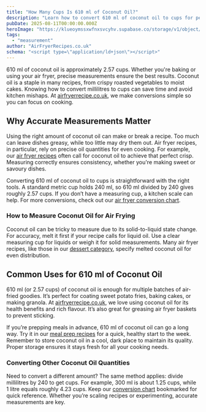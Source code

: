 ```yaml
---
title: "How Many Cups Is 610 ml of Coconut Oil?"
description: "Learn how to convert 610 ml of coconut oil to cups for perfect baking and air frying every time. Get precise measurements in seconds!"
pubDate: 2025-08-11T00:00:00.000Z
heroImage: "https://klueoymssxwfnxsvcyhv.supabase.co/storage/v1/object/public/md/how-many-cups-is-610-ml-of-coconut-oil-01f968bc.webp"
tags:
  - "measurement"
author: "AirFryerRecipes.co.uk"
schema: "<script type=\"application/ld+json\"></script>"
---
```


<p>610 ml of coconut oil is approximately 2.57 cups. Whether you're baking or using your air fryer, precise measurements ensure the best results. Coconut oil is a staple in many recipes, from crispy roasted vegetables to moist cakes. Knowing how to convert millilitres to cups can save time and avoid kitchen mishaps. At <a href=https://www.airfryerrecipe.co.uk>airfryerrecipe.co.uk</a>, we make conversions simple so you can focus on cooking.</p>

<h2>Why Accurate Measurements Matter</h2>  
<p>Using the right amount of coconut oil can make or break a recipe. Too much can leave dishes greasy, while too little may dry them out. Air fryer recipes, in particular, rely on precise oil quantities for even cooking. For example, our <a href=https://www.airfryerrecipe.co.uk/recipes>air fryer recipes</a> often call for coconut oil to achieve that perfect crisp. Measuring correctly ensures consistency, whether you're making sweet or savoury dishes.</p>  

<p>Converting 610 ml of coconut oil to cups is straightforward with the right tools. A standard metric cup holds 240 ml, so 610 ml divided by 240 gives roughly 2.57 cups. If you don’t have a measuring cup, a kitchen scale can help. For more conversions, check out our <a href=https://www.airfryerrecipe.co.uk/air-fryer-conversion-chart>air fryer conversion chart</a>.</p>  

<h3>How to Measure Coconut Oil for Air Frying</h3>  
<p>Coconut oil can be tricky to measure due to its solid-to-liquid state change. For accuracy, melt it first if your recipe calls for liquid oil. Use a clear measuring cup for liquids or weigh it for solid measurements. Many air fryer recipes, like those in our <a href=https://www.airfryerrecipe.co.uk/recipe-category/dessert>dessert category</a>, specify melted coconut oil for even distribution.</p>  

<h2>Common Uses for 610 ml of Coconut Oil</h2>  
<p>610 ml (or 2.57 cups) of coconut oil is enough for multiple batches of air-fried goodies. It’s perfect for coating sweet potato fries, baking cakes, or making granola. At <a href=https://www.airfryerrecipe.co.uk>airfryerrecipe.co.uk</a>, we love using coconut oil for its health benefits and rich flavour. It’s also great for greasing air fryer baskets to prevent sticking.</p>  

<p>If you’re prepping meals in advance, 610 ml of coconut oil can go a long way. Try it in our <a href=https://www.airfryerrecipe.co.uk/recipe-category/meal-prep>meal prep recipes</a> for a quick, healthy start to the week. Remember to store coconut oil in a cool, dark place to maintain its quality. Proper storage ensures it stays fresh for all your cooking needs.</p>  

<h3>Converting Other Coconut Oil Quantities</h3>  
<p>Need to convert a different amount? The same method applies: divide millilitres by 240 to get cups. For example, 300 ml is about 1.25 cups, while 1 litre equals roughly 4.23 cups. Keep our <a href=https://www.airfryerrecipe.co.uk/air-fryer-conversion-chart>conversion chart</a> bookmarked for quick reference. Whether you’re scaling recipes or experimenting, accurate measurements are key.</p>